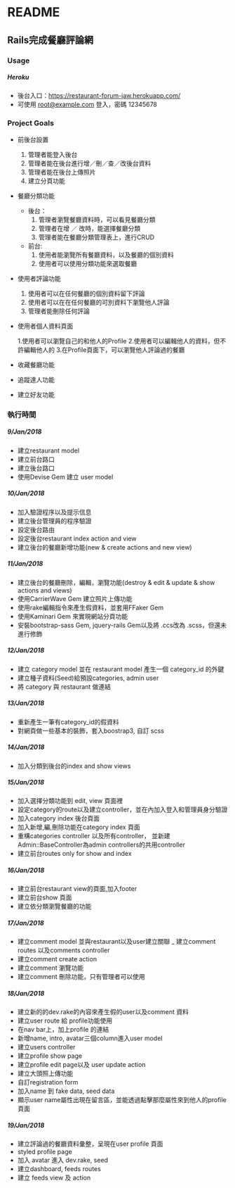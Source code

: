 README
========

Rails完成餐廳評論網
-----------------

### Usage

##### Heroku

  - 後台入口：<https://restaurant-forum-jaw.herokuapp.com/>
  - 可使用 root@example.com 登入，密碼 12345678

### Project Goals

* 前後台設置

  1. 管理者能登入後台
  2. 管理者能在後台進行增／刪／查／改後台資料
  3. 管理者能在後台上傳照片
  4. 建立分頁功能

* 餐廳分類功能

  * 後台：
    1. 管理者瀏覽餐廳資料時，可以看見餐廳分類
    2. 管理者在增 ／ 改時，能選擇餐廳分類
    3. 管理者能在餐廳分類管理表上，進行CRUD
  * 前台:
    1. 使用者能瀏覽所有餐廳資料，以及餐廳的個別資料
    2. 使用者可以使用分類功能來選取餐廳

* 使用者評論功能

  1. 使用者可以在任何餐廳的個別資料留下評論
  2. 使用者可以在在任何餐廳的可別資料下瀏覽他人評論
  3. 管理者能刪除任何評論

* 使用者個人資料頁面

  1.使用者可以瀏覽自己的和他人的Profile
  2.使用者可以編輯他人的資料，但不許編輯他人的
  3.在Profile頁面下，可以瀏覽他人評論過的餐廳

* 收藏餐廳功能

* 追蹤達人功能

* 建立好友功能

### 執行時間

##### 9/Jan/2018

- 建立restaurant model
- 建立前台路口
- 建立後台路口
- 使用Devise Gem 建立 user model

##### 10/Jan/2018

- 加入驗證程序以及提示信息
- 建立後台管理員的程序驗證
- 設定後台路由
- 設定後台restaurant index action and view
- 建立後台的餐廳新增功能(new &amp; create actions and new view)

##### 11/Jan/2018

- 建立後台的餐廳刪除，編輯，瀏覽功能(destroy &amp; edit &amp; update &amp; show actions and views)
- 使用CarrierWave Gem 建立照片上傳功能
- 使用rake編輯指令來產生假資料，並套用FFaker Gem
- 使用Kaminari Gem 來實現網站分頁功能
- 安裝bootstrap-sass Gem, jquery-rails Gem以及將 .ccs改為 .scss，但還未進行修飾

##### 12/Jan/2018

- 建立 category model 並在 restaurant model 產生一個 category_id 的外鍵
- 建立種子資料(Seed)給預設categories, admin user
- 將 category 與 restaurant 做連結

##### 13/Jan/2018

- 重新產生一筆有category_id的假資料
- 對網頁做一些基本的裝飾，套入boostrap3, 自訂 scss

##### 14/Jan/2018

- 加入分類到後台的index and show views

##### 15/Jan/2018

- 加入選擇分類功能到 edit, view 頁面裡
- 設定category的route以及建立controller，並在內加入登入和管理員身分驗證
- 加入category index 後台頁面
- 加入新增,編,刪除功能在category index 頁面
- 重構categories controller 以及所有controller， 並新建 Admin::BaseController為admin controllers的共用controller
- 建立前台routes only for show and index

##### 16/Jan/2018

- 建立前台restaurant view的頁面,加入footer
- 建立前台show 頁面
- 建立依分類瀏覽餐廳的功能

##### 17/Jan/2018

- 建立comment model 並與restaurant以及user建立關聯
_ 建立comment routes 以及comments controller
- 建立comment create action
- 建立comment 瀏覽功能
- 建立comment 刪除功能，只有管理者可以使用

##### 18/Jan/2018

- 建立新的的dev.rake的內容來產生假的user以及comment 資料
- 建立user route 給 profile功能使用
- 在nav bar上，加上profile 的連結
- 新增name, intro, avatar三個column進入user model
- 建立users controller
- 建立profile show page
- 建立profile edit page以及 user update action
- 建立大頭照上傳功能
- 自訂registration form
- 加入name 到 fake data, seed data
- 顯示user name屬性出現在留言區，並能透過點擊那麼屬性來到他人的profile頁面

##### 19/Jan/2018

- 建立評論過的餐廳資料彙整，呈現在user profile 頁面
- styled profile page
- 加入 avatar 進入 dev.rake, seed
- 建立dashboard, feeds routes
- 建立 feeds view 及 action 
